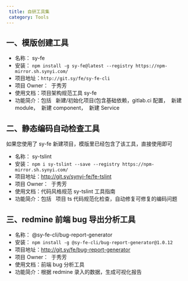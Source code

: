 ```yaml
---
 title: 自研工具集
 category: Tools
---
```


## 一、模版创建工具

- 名称： sy-fe
- 安装： `npm install -g sy-fe@latest --registry https://npm-mirror.sh.synyi.com/`
- 项目地址：`http://git.sy/fe/sy-fe-cli`
- 项目 Owner：  于秀芳
- 使用文档：项目架构规范工具 sy-fe
- 功能简介：包括   新建/初始化项目(包含基础依赖，gitlab.ci 配置，  新建 module，  新建 component，  新建 Service

## 二、静态编码自动检查工具  

如果您使用了 sy-fe 新建项目，模版里已经包含了该工具，直接使用即可

- 名称： sy-tslint
- 安装： `npm i sy-tslint --save --registry https://npm-mirror.sh.synyi.com/`
- 项目地址：http://git.sy/synyi-fe/fe-tslint
- 项目 Owner：  于秀芳
- 使用文档：代码风格规范 sy-tslint 工具指南
- 功能简介：包括   项目 ts 代码规范化检查，自动修复可修复的编码问题

## 三、redmine 前端 bug 导出分析工具

- 名称： @sy-fe-cli/bug-report-generator
- 安装： `npm install -g @sy-fe-cli/bug-report-generator@1.0.12`
- 项目地址：http://git.sy/fe/bug-report-generator
- 项目 Owner：  于秀芳
- 使用文档：前端 bug 分析工具
- 功能简介：根据 redmine 录入的数据，生成可视化报告
